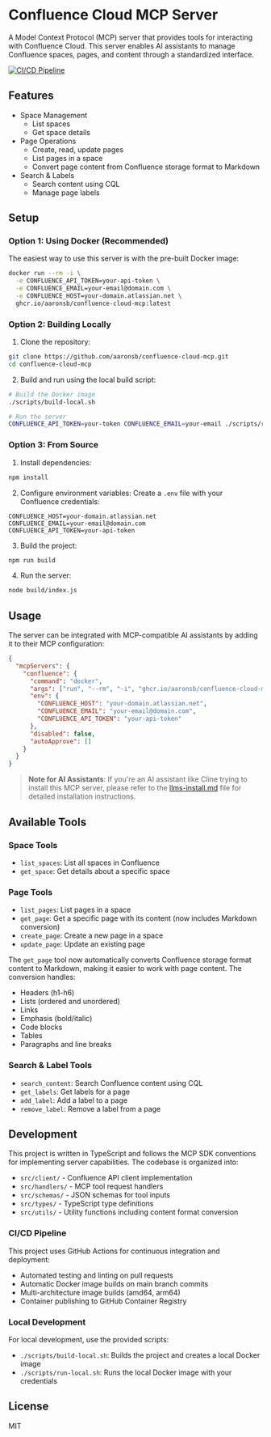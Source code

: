 # Confluence Cloud MCP Server

A Model Context Protocol (MCP) server that provides tools for interacting with Confluence Cloud. This server enables AI assistants to manage Confluence spaces, pages, and content through a standardized interface.

[![CI/CD Pipeline](https://github.com/aaronsb/confluence-cloud-mcp/actions/workflows/ci-cd.yml/badge.svg)](https://github.com/aaronsb/confluence-cloud-mcp/actions/workflows/ci-cd.yml)

## Features

- Space Management
  - List spaces
  - Get space details
- Page Operations
  - Create, read, update pages
  - List pages in a space
  - Convert page content from Confluence storage format to Markdown
- Search & Labels
  - Search content using CQL
  - Manage page labels

## Setup

### Option 1: Using Docker (Recommended)

The easiest way to use this server is with the pre-built Docker image:

```bash
docker run --rm -i \
  -e CONFLUENCE_API_TOKEN=your-api-token \
  -e CONFLUENCE_EMAIL=your-email@domain.com \
  -e CONFLUENCE_HOST=your-domain.atlassian.net \
  ghcr.io/aaronsb/confluence-cloud-mcp:latest
```

### Option 2: Building Locally

1. Clone the repository:
```bash
git clone https://github.com/aaronsb/confluence-cloud-mcp.git
cd confluence-cloud-mcp
```

2. Build and run using the local build script:
```bash
# Build the Docker image
./scripts/build-local.sh

# Run the server
CONFLUENCE_API_TOKEN=your-token CONFLUENCE_EMAIL=your-email ./scripts/run-local.sh
```

### Option 3: From Source

1. Install dependencies:
```bash
npm install
```

2. Configure environment variables:
Create a `.env` file with your Confluence credentials:
```
CONFLUENCE_HOST=your-domain.atlassian.net
CONFLUENCE_EMAIL=your-email@domain.com
CONFLUENCE_API_TOKEN=your-api-token
```

3. Build the project:
```bash
npm run build
```

4. Run the server:
```bash
node build/index.js
```

## Usage

The server can be integrated with MCP-compatible AI assistants by adding it to their MCP configuration:

```json
{
  "mcpServers": {
    "confluence": {
      "command": "docker",
      "args": ["run", "--rm", "-i", "ghcr.io/aaronsb/confluence-cloud-mcp:latest"],
      "env": {
        "CONFLUENCE_HOST": "your-domain.atlassian.net",
        "CONFLUENCE_EMAIL": "your-email@domain.com",
        "CONFLUENCE_API_TOKEN": "your-api-token"
      },
      "disabled": false,
      "autoApprove": []
    }
  }
}
```

> **Note for AI Assistants**: If you're an AI assistant like Cline trying to install this MCP server, please refer to the [llms-install.md](llms-install.md) file for detailed installation instructions.

## Available Tools

### Space Tools
- `list_spaces`: List all spaces in Confluence
- `get_space`: Get details about a specific space

### Page Tools
- `list_pages`: List pages in a space
- `get_page`: Get a specific page with its content (now includes Markdown conversion)
- `create_page`: Create a new page in a space
- `update_page`: Update an existing page

The `get_page` tool now automatically converts Confluence storage format content to Markdown, making it easier to work with page content. The conversion handles:
- Headers (h1-h6)
- Lists (ordered and unordered)
- Links
- Emphasis (bold/italic)
- Code blocks
- Tables
- Paragraphs and line breaks

### Search & Label Tools
- `search_content`: Search Confluence content using CQL
- `get_labels`: Get labels for a page
- `add_label`: Add a label to a page
- `remove_label`: Remove a label from a page

## Development

This project is written in TypeScript and follows the MCP SDK conventions for implementing server capabilities. The codebase is organized into:

- `src/client/` - Confluence API client implementation
- `src/handlers/` - MCP tool request handlers
- `src/schemas/` - JSON schemas for tool inputs
- `src/types/` - TypeScript type definitions
- `src/utils/` - Utility functions including content format conversion

### CI/CD Pipeline

This project uses GitHub Actions for continuous integration and deployment:

- Automated testing and linting on pull requests
- Automatic Docker image builds on main branch commits
- Multi-architecture image builds (amd64, arm64)
- Container publishing to GitHub Container Registry

### Local Development

For local development, use the provided scripts:

- `./scripts/build-local.sh`: Builds the project and creates a local Docker image
- `./scripts/run-local.sh`: Runs the local Docker image with your credentials

## License

MIT
